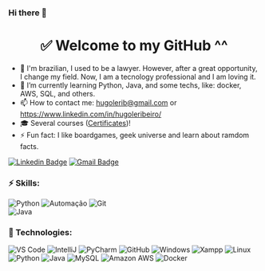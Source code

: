 ### Hi there 👋
<h1 align="center">
  ✅ Welcome to my GitHub ^^
</h1>

- 👦 I'm brazilian, I used to be a lawyer. However, after a great opportunity, I change my field. Now, I am a tecnology professional and I am loving it.
- 🌱 I’m currently learning Python, Java, and some techs, like: docker, AWS, SQL, and others.
- 📫 How to contact me: hugolerib@gmail.com    or   https://www.linkedin.com/in/hugoleribeiro/
- 🎓 Several courses ([Certificates](https://github.com/hugolribeiro/Certificados))! 
- ⚡ Fun fact: I like boardgames, geek universe and learn about ramdom facts.

[![Linkedin Badge](https://img.shields.io/badge/-LINKEDIN-blue?style=flat-square&logo=Linkedin&logoColor=white&link=https://www.linkedin.com/in/hugoleribeiro/)](https://www.linkedin.com/in/hugoleribeiro/)
[![Gmail Badge](https://img.shields.io/badge/-hugolerib@gmail.com-c14438?style=flat-square&logo=Gmail&logoColor=white&link=mailto:hugolerib@gmail.com)](mailto:hugolerib@gmail.com)


### ⚡ Skills:
![Python](https://img.shields.io/badge/-Python-3776AB?&logo=Python&logoColor=FFFFFF) 
![Automação](https://img.shields.io/badge/-Automação-3776AB?&logoColor=FFFFFF) 
![Git](https://img.shields.io/badge/-Git-F05032?&logo=git&logoColor=FFFFFF)  
![Java](https://img.shields.io/badge/-java-E34A86?style=flat-square&logo=java)


### 🧰 Technologies:
![VS Code](https://img.shields.io/badge/-VS%20Code-007ACC?style=flat-square&logo=visual-studio-code)
![IntelliJ](https://img.shields.io/badge/-IntelliJ%20IDEA-black?style=flat-square&logo=jetbrains)
![PyCharm](https://img.shields.io/badge/-PyCharm-181717?&logo=PyCharm&logoColor=FFFFFF) 
![GitHub](https://img.shields.io/badge/-GitHub-181717?&logo=GitHub&logoColor=FFFFFF)
![Windows](https://img.shields.io/badge/-Windows-0078D6?&logo=Windows&logoColor=FFFFFF) 
![Xampp](https://img.shields.io/badge/-XAMPP-FB7A24?&logo=XAMPP&logoColor=FFFFFF) 
![Linux](https://img.shields.io/badge/-Linux-FCC624?&logo=Linux&logoColor=FFFFFF)
![Python](https://img.shields.io/badge/-Python-black?style=flat-square&logo=Python)
![Java](https://img.shields.io/badge/-java-E34A86?style=flat-square&logo=java)
![MySQL](https://img.shields.io/badge/-MySQL-black?style=flat-square&logo=mysql)
![Amazon AWS](https://img.shields.io/badge/Amazon%20AWS-232F3E?style=flat-square&logo=amazon-aws)
![Docker](https://img.shields.io/badge/-Docker-black?style=flat-square&logo=docker)

